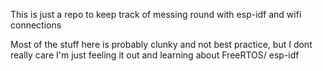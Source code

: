 This is just a repo to keep track of messing round with esp-idf and wifi connections

Most of the stuff here is probably clunky and not best practice, but I dont really care I'm just feeling it out
and learning about FreeRTOS/ esp-idf
